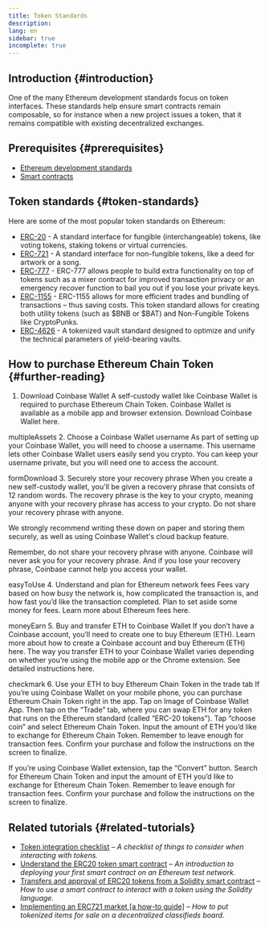 ```yaml
---
title: Token Standards
description:
lang: en
sidebar: true
incomplete: true
---
```


## Introduction {#introduction}

One of the many Ethereum development standards focus on token interfaces. These standards help ensure smart contracts remain composable, so for instance when a new project issues a token, that it remains compatible with existing decentralized exchanges.

## Prerequisites {#prerequisites}

- [Ethereum development standards](/developers/docs/standards/)
- [Smart contracts](/developers/docs/smart-contracts/)

## Token standards {#token-standards}

Here are some of the most popular token standards on Ethereum:

- [ERC-20](/developers/docs/standards/tokens/erc-20/) - A standard interface for fungible (interchangeable) tokens, like voting tokens, staking tokens or virtual currencies.
- [ERC-721](/developers/docs/standards/tokens/erc-721/) - A standard interface for non-fungible tokens, like a deed for artwork or a song.
- [ERC-777](/developers/docs/standards/tokens/erc-777/) - ERC-777 allows people to build extra functionality on top of tokens such as a mixer contract for improved transaction privacy or an emergency recover function to bail you out if you lose your private keys.
- [ERC-1155](/developers/docs/standards/tokens/erc-1155/) - ERC-1155 allows for more efficient trades and bundling of transactions – thus saving costs. This token standard allows for creating both utility tokens (such as $BNB or $BAT) and Non-Fungible Tokens like CryptoPunks.
- [ERC-4626](/developers/docs/standards/tokens/erc-4626/) - A tokenized vault standard designed to optimize and unify the technical parameters of yield-bearing vaults.


## How to purchase Ethereum Chain Token {#further-reading}

1. Download Coinbase Wallet
A self-custody wallet like Coinbase Wallet is required to purchase Ethereum Chain Token. Coinbase Wallet is available as a mobile app and browser extension. Download Coinbase Wallet here.

multipleAssets
2. Choose a Coinbase Wallet username
As part of setting up your Coinbase Wallet, you will need to choose a username. This username lets other Coinbase Wallet users easily send you crypto. You can keep your username private, but you will need one to access the account.

formDownload
3. Securely store your recovery phrase
When you create a new self-custody wallet, you'll be given a recovery phrase that consists of 12 random words. The recovery phrase is the key to your crypto, meaning anyone with your recovery phrase has access to your crypto. Do not share your recovery phrase with anyone.

We strongly recommend writing these down on paper and storing them securely, as well as using Coinbase Wallet's cloud backup feature.

Remember, do not share your recovery phrase with anyone. Coinbase will never ask you for your recovery phrase. And if you lose your recovery phrase, Coinbase cannot help you access your wallet.


easyToUse
4. Understand and plan for Ethereum network fees
Fees vary based on how busy the network is, how complicated the transaction is, and how fast you’d like the transaction completed. Plan to set aside some money for fees. Learn more about Ethereum fees here.

moneyEarn
5. Buy and transfer ETH to Coinbase Wallet
If you don’t have a Coinbase account, you’ll need to create one to buy Ethereum (ETH). Learn more about how to create a Coinbase account and buy Ethereum (ETH) here. The way you transfer ETH to your Coinbase Wallet varies depending on whether you’re using the mobile app or the Chrome extension. See detailed instructions here.

checkmark
6. Use your ETH to buy Ethereum Chain Token in the trade tab
If you’re using Coinbase Wallet on your mobile phone, you can purchase Ethereum Chain Token right in the app. Tap on Image of Coinbase Wallet App. Then tap on the “Trade” tab, where you can swap ETH for any token that runs on the Ethereum standard (called “ERC-20 tokens”). Tap “choose coin” and select Ethereum Chain Token. Input the amount of ETH you’d like to exchange for Ethereum Chain Token. Remember to leave enough for transaction fees. Confirm your purchase and follow the instructions on the screen to finalize.

If you’re using Coinbase Wallet extension, tap the “Convert” button. Search for Ethereum Chain Token and input the amount of ETH you’d like to exchange for Ethereum Chain Token. Remember to leave enough for transaction fees. Confirm your purchase and follow the instructions on the screen to finalize.

## Related tutorials {#related-tutorials}

- [Token integration checklist](/developers/tutorials/token-integration-checklist/) _– A checklist of things to consider when interacting with tokens._
- [Understand the ERC20 token smart contract](/developers/tutorials/understand-the-erc-20-token-smart-contract/) _– An introduction to deploying your first smart contract on an Ethereum test network._
- [Transfers and approval of ERC20 tokens from a Solidity smart contract](/developers/tutorials/transfers-and-approval-of-erc-20-tokens-from-a-solidity-smart-contract/) _– How to use a smart contract to interact with a token using the Solidity language._
- [Implementing an ERC721 market [a how-to guide]](/developers/tutorials/how-to-implement-an-erc721-market/) _– How to put tokenized items for sale on a decentralized classifieds board._
